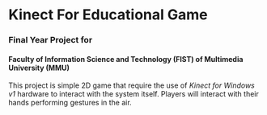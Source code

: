 # Kinect For Educational Game
### Final Year Project for
#### Faculty of Information Science and Technology (FIST) of Multimedia University (MMU)

This project is simple 2D game that require the use of _Kinect for Windows v1_ hardware to interact with the system itself.
Players will interact with their hands performing gestures in the air.